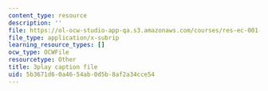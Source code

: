 ```yaml
---
content_type: resource
description: ''
file: https://ol-ocw-studio-app-qa.s3.amazonaws.com/courses/res-ec-001-exploring-fairness-in-machine-learning-for-international-development-spring-2020/5b3671d60a4654ab0d5b8af2a34cce54_neG4seg61VU.srt
file_type: application/x-subrip
learning_resource_types: []
ocw_type: OCWFile
resourcetype: Other
title: 3play caption file
uid: 5b3671d6-0a46-54ab-0d5b-8af2a34cce54
---
```

